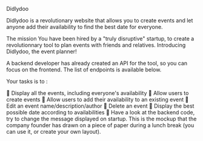 Didlydoo

Didlydoo is a revolutionary website that allows you to create events and let anyone add their availability to find the best date for everyone.

The mission
You have been hired by a "truly disruptive" startup, to create a revolutionnary tool to plan events with friends and relatives. Introducing Didlydoo, the event planner!

A backend developer has already created an API for the tool, so you can focus on the frontend. The list of endpoints is available below.

Your tasks is to :

🌱 Display all the events, including everyone's availability
🌱 Allow users to create events
🌱 Allow users to add their availability to an existing event
🌱 Edit an event name/description/author
🌱 Delete an event
🌼 Display the best possible date according to availabilities
🌼 Have a look at the backend code, try to change the message displayed on startup.
This is the mockup that the company founder has drawn on a piece of paper during a lunch break (you can use it, or create your own layout).



